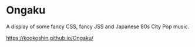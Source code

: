 # Ongaku
A display of some fancy CSS, fancy JSS and Japanese 80s City Pop music.

https://kookoshin.github.io/Ongaku/
